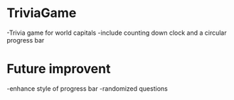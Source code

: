 # TriviaGame

-Trivia game for world capitals
-include counting down clock and a circular progress bar

# Future improvent

-enhance style of progress bar
-randomized questions
